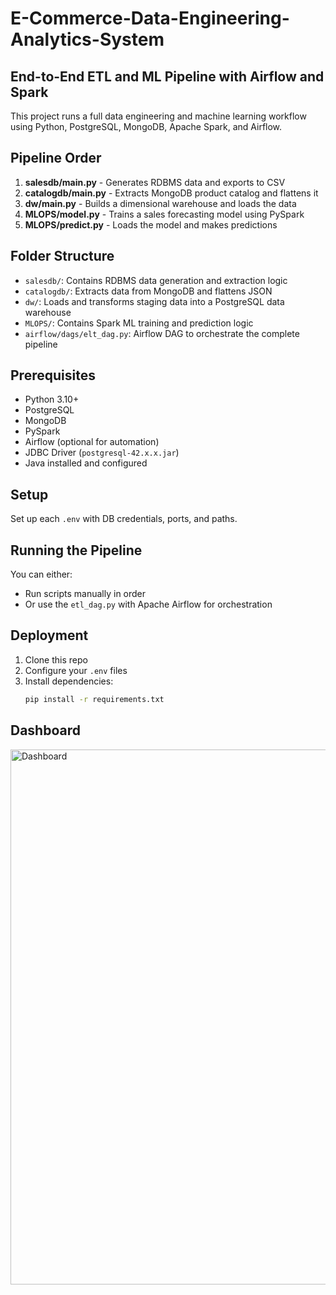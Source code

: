 # E-Commerce-Data-Engineering-Analytics-System

## End-to-End ETL and ML Pipeline with Airflow and Spark

This project runs a full data engineering and machine learning workflow using Python, PostgreSQL, MongoDB, Apache Spark, and Airflow.

## Pipeline Order

1. **salesdb/main.py** - Generates RDBMS data and exports to CSV
2. **catalogdb/main.py** - Extracts MongoDB product catalog and flattens it
3. **dw/main.py** - Builds a dimensional warehouse and loads the data
4. **MLOPS/model.py** - Trains a sales forecasting model using PySpark
5. **MLOPS/predict.py** - Loads the model and makes predictions

## Folder Structure

- `salesdb/`: Contains RDBMS data generation and extraction logic
- `catalogdb/`: Extracts data from MongoDB and flattens JSON
- `dw/`: Loads and transforms staging data into a PostgreSQL data warehouse
- `MLOPS/`: Contains Spark ML training and prediction logic
- `airflow/dags/elt_dag.py`: Airflow DAG to orchestrate the complete pipeline

## Prerequisites

- Python 3.10+
- PostgreSQL
- MongoDB
- PySpark
- Airflow (optional for automation)
- JDBC Driver (`postgresql-42.x.x.jar`)
- Java installed and configured

## Setup

Set up each `.env` with DB credentials, ports, and paths.

## Running the Pipeline

You can either:
- Run scripts manually in order
- Or use the `etl_dag.py` with Apache Airflow for orchestration

## Deployment

1. Clone this repo
2. Configure your `.env` files
3. Install dependencies:
   ```bash
   pip install -r requirements.txt
## Dashboard

<img width="1742" height="856" alt="Dashboard " src="https://github.com/user-attachments/assets/e1cca7a3-6bae-43b0-98b2-4d157c981321" />


